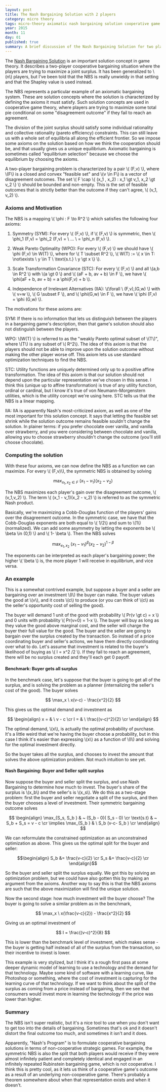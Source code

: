 ```yaml
---
layout: post
title: The Nash Bargaining Solution with 2 players
category: micro theory
tags: micro-theory axiomatic nash bargaining solution cooperative game theory
year: 2015
month: 11
day: 01
published: true
summary: A brief discussion of the Nash Bargaining Solution for two players with an example.
---
```


The [Nash Bargaining Solution](https://en.wikipedia.org/wiki/Bargaining_problem#Nash_bargaining_solution) is an important solution concept in game theory. It describes a two-player cooperative bargaining situation where the players are trying to maximize a joint surplus. It has been generalized to \\(n\\) players, but I've been told that the NBS is really unwieldy in that setting and that the Shapley value is used instead.

The NBS represents a particular example of an axiomatic bargaining system. These are solution concepts where the solution is characterized by defining the axioms it must satisfy. Such solution concepts are used in cooperative game theory, where players are trying to maximize some total pie conditional on some "disagreement outcome" if they fail to reach an agreement.

The division of the joint surplus should satisfy some individual rationality and collective rationality (pareto efficiency) constraints. This can still leave us with a whole set of equilibria all along the efficient frontier. So we impose some axioms on the solution based on how we think the cooperation should be, and that usually gives us a unique equilibrium. Axiomatic bargaining is sometimes called "equilibrium selection" because we choose the equilibrium by choosing the axioms.

A two-player bargaining problem is characterized by a pair \\( (F,v) \\), where \\(F\\) is a closed and convex "feasible set" and \\(v \in F\\) is a vector of disagreement outcomes. The set \\( F \cap \\{ (x_1 , x_2) : x_1 \gt v_1, x_2 \gt v_2  \\} \\) should be bounded and non-empty. This is the set of feasible outcomes that is strictly better than the outcome if they can't agree, \\( (v_1, v_2) \\).

### Axioms and Motivation

The NBS is a mapping \\( \phi : F \to R^2 \\) which satisfies the following four axioms:

1. Symmetry (SYM): For every \\( (F,v) \\), if \\( (F,v) \\) is symmetric, then \\( \phi_1 (F,v) = \phi_2 (F,v) = \ ... \ = \phi_n (F,v) \\). 

2. Weak Pareto Optimality (WPO): For every \\( (F,v) \\) we should have \\( \phi (F,v) \in W(T) \\), where for \\( T \subset R^2 \\), \\( W(T) := \\{ x \in T: \not\exists \ y \in T \ \text{s.t.} \ y \gt x \\} \\).

3. Scale Transformation Covariance (STC): For every \\( (F,v) \\) and all \\(a,b \in R^2 \\) with \\(a \gt 0 \\) and \\( (aF + b, av + b) \in F \\), we have \\( \phi(aF + b, av + b) = a \phi(F,v) + b \\).

4. Independence of Irrelevant Alternatives (IIA): \\(\forall \ (F,v),(G,w) \\) with \\( v=w \\), \\( G \subset F \\), and \\( \phi(G,w) \in F \\), we have \\( \phi (F,v) = \phi (G,w) \\).

The motivations for these axioms are:

SYM: If there is no information that lets us distinguish between the players in a bargaining game's description, then that game's solution should also not distinguish between the players.

WPO: \\(W(T) \\) is referred to as the "weakly Pareto optimal subset of \\(T\\)", where \\(T\\) is any subset of \\( R^2\\). The idea of this axiom is that the players should not be able to improve upon the solution outcome without making the other player worse off. This axiom lets us use standard optimization techniques to find the NBS.

STC: Utility functions are uniquely determined only up to a positive affine transformation. The idea of this axiom is that our solution should not depend upon the particular representation we've chosen in this sense. I think this (unique up to affine transformation) is true of any utility function, ordinal or cardinal, but I know it's true of von Neumann-Morgenstern utilities, which is the utility concept we're using here. STC tells us that the NBS is a linear mapping.

IIA: IIA is apparently Nash's most-criticized axiom, as well as one of the most important for this solution concept. It says that letting the feasible set shrink while the solution outcome remains feasible souldn't change the solution. In plainer terms: if you prefer chocolate over vanilla, and vanilla over strawberry, and you were considering between chocolate and vanilla, allowing you to choose strawberry shouldn't change the outcome (you'll still choose chocolate).

### Computing the solution

With these four axioms, we can now define the NBS as a function we can maximize. For every \\( (F,v)\\), the symmetric NBS is obtained by solving

$$ \max_{x_1,x_2 \in F} \ (x_1 - v_1)(x_2 - v_2) $$

The NBS maximizes each player's gain over the disagreement outcome, \\( (v_1,v_2) \\). The term \\( (x_1 - v_1)(x_2 - v_2) \\) is referred to as the symmetric Nash product.

Basically, we're maximizing a Cobb-Douglas function of the players' gains over the disagreement outcome. In the symmetric case, we have that the Cobb-Douglas exponents are both equal to \\( 1/2\\) and sum to \\(1\\) (normalized). We can add some asymmetry by letting the exponents be \\( \beta \in (0,1) \\) and \\( 1- \beta \\). Then the NBS solves

$$ \max_{x_1,x_2} \ (x_1 - v_1)^{\beta}(x_2 - v_2)^{1-\beta} $$

The exponents can be interpreted as each player's bargaining power; the higher \\( \beta \\) is, the more player 1 will receive in equilibrium, and vice versa.

### An example

This is a somewhat contrived example, but suppose a buyer and a seller are bargaining over an investment \\(I\\) the buyer can make. The buyer values the good at \\(v\\), and it costs \\(c\\) to produce (or you can think of \\(c\\) as the seller's opportunity cost of selling the good).
 
The buyer will demand 1 unit of the good with probability \\( Pr(v \gt c) = x \\) and 0 units with probability \\( Pr(v=0) = 1-x \\). The buyer will buy as long as they value the good above marginal cost, and the seller will charge the buyer their full value for the good. The buyer and the seller are going to bargain over the surplus created by the transaction. So instead of a price coordinating buyer and seller's actions, we have them directly coordinating over what to do. Let's assume that investment is related to the buyer's likelihood of buying as \\( I = x^2 /2 \\). If they fail to reach an agreement, there will be no surplus created and they'll each get 0 payoff.

#### Benchmark: Buyer gets all surplus

In the benchmark case, let's suppose that the buyer is going to get all of the surplus, and is solving the problem as a planner (internalizing the seller's cost of the good). The buyer solves

$$ \max_x \ x(v-c) - \frac{x^2}{2} $$

This gives us the optimal demand and investment as

$$ \begin{align}
x = & \ v - c \cr
I = & \ \frac{(v-c)^2}{2} \cr
\end{align} $$

The optimal demand, \\(x\\), is actually the optimal probability of purchase. It's a little weird that we're having the buyer choose a probability, but in this case I think it's easier than expressing \\(x\\) as a function of \\(I\\) and solving for the optimal investment directly.

So the buyer takes all the surplus, and chooses to invest the amount that solves the above optimization problem. Not much intuition to see yet.

#### Nash Bargaining: Buyer and Seller split surplus

Now suppose the buyer and seller split the surplus, and use Nash Bargaining to determine how much to invest. The buyer's share of the surplus is \\(x_b\\) and the seller's is \\(x_s\\). We do this as a two-stage problem: first the buyer and seller negotiate a split of the surplus, and then the buyer chooses a level of investment. Their symmetric bargaining outcome solves

$$ \begin{align} 
\max_{S_s, S_b } & ~ (S_b - 0)( S_s - 0) \cr
\text{s.t} & ~ S_b + S_s = v - c \cr
\implies \max_{S_b } & \ S_b (v-c- S_b ) \cr
\end{align} $$

We can reformulate the constrained optimization as an unconstrained optimization as above. This gives us the optimal split for the buyer and seller:

$$\begin{align}
 S_b &= \frac{v-c}{2} \cr
 S_s &= \frac{v-c}{2} \cr
\end{align}$$

So the buyer and seller split the surplus equally. We got this by solving an optimization problem, but we could have also gotten this by making an argument from the axioms. Another way to say this is that the NBS axioms are such that the above maximization will find the unique solution.

Now the second stage: how much investment will the buyer choose? The buyer is going to solve a similar problem as in the benchmark,

$$ \max_x \ x(\frac{v-c}{2}) - \frac{x^2}{2} $$

Giving us an optimal investment of

$$ I = \frac{(v-c)^2}{8} $$

This is lower than the benchmark level of investment, which makes sense - the buyer is getting half instead of all of the surplus from the transaction, so their incentive to invest is lower.

This example is very stylized, but I think it's a rough first pass at some deeper dynamic model of learning to use a technology and the demand for that technology. Maybe some kind of software with a learning curve, like Photoshop or something, where the cost of investment is capturing for the learning curve of that technology. If we want to think about the split of the surplus as coming from a price instead of bargaining, then we see that consumers would invest more in learning the technology if the price was lower than higher.

### Summary

The NBS isn't super realistic, but it's a nice tool to use when you don't want to get too into the details of bargaining. Sometimes that's ok and it doesn't distort the final outcome too much, and sometimes it isn't and it does.

Apparently, "Nash's Program" is to formulate cooperative bargaining solutions in terms of non-cooperative strategic games. For example, the symmetric NBS is also the split that both players would receive if they were almost infinitely patient and completely identical and engaged in an infinitely repeated Rubinstein bargaining game, which is not cooperative. I think this is pretty cool, as it lets us think of a cooperative game's outcome as a result of an underlying non-cooperative game. There's probably a theorem somewhere about when that representation exists and when it doesn't.
